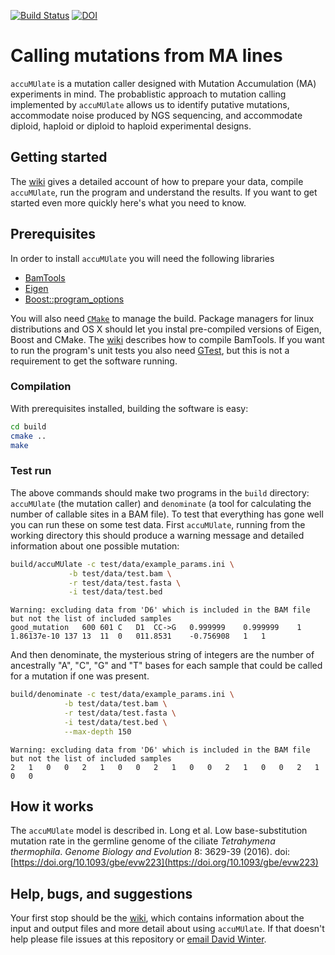[![Build Status](https://travis-ci.org/dwinter/accuMUlate.svg?branch=master)](https://travis-ci.org/dwinter/accuMUlate)
[![DOI](https://zenodo.org/badge/doi/10.5281/zenodo.19942.svg)](http://dx.doi.org/10.5281/zenodo.19942)
# Calling mutations from MA lines

`accuMUlate` is a mutation caller designed with Mutation Accumulation (MA)
experiments in mind. The probablistic approach to mutation calling implemented by 
`accuMUlate` allows us to identify putative mutations, accommodate noise produced
by NGS sequencing, and accommodate diploid, haploid or diploid to haploid
experimental designs.


## Getting started

The [wiki](https://github.com/dwinter/accuMUlate/wiki) gives a detailed account
of how to prepare your data, compile `accuMUlate`, run the program and understand the
results. If you want to get started even more quickly here's what you need to
know.

## Prerequisites 

In order to install `accuMUlate` you will need the following libraries

* [BamTools](https://github.com/pezmaster31/bamtools)
* [Eigen](http://eigen.tuxfamily.org/index.php?title=Main_Page)
* [Boost::program_options](http://www.boost.org/doc/libs/1_55_0/doc/html/program_options.html)

You will also need [`CMake`](https://cmake.org/) to manage the build. Package
managers for linux distributions and OS X should let you instal pre-compiled
versions of Eigen, Boost and CMake. The [wiki](https://github.com/dwinter/accuMUlate/wiki) 
describes how to compile BamTools. If you want to run the program's unit tests
you also need [GTest](https://github.com/google/googletest), but this is not a 
requirement to get the software running.

### Compilation

With prerequisites installed, building the software is easy:

```sh
cd build
cmake ..
make
```

### Test run

The above commands should make two programs in the `build` directory:
`accuMUlate` (the mutation caller) and `denominate` (a tool for calculating the
number of callable sites in a BAM file). To test that everything has gone well
you can run these on some test data. First `accuMUlate`, running from the
working directory this  should produce a warning message and detailed 
information about one possible mutation:


```sh
build/accuMUlate -c test/data/example_params.ini \
             -b test/data/test.bam \
             -r test/data/test.fasta \
             -i test/data/test.bed 
```

```
Warning: excluding data from 'D6' which is included in the BAM file but not the list of included samples
good_mutation	600	601	C	D1	CC->G	0.999999	0.999999	1	1.86137e-10	137	13	11	0	011.8531	-0.756908	1	1	
```

And then denominate, the mysterious string of integers are the number of
ancestrally "A", "C", "G" and "T" bases for each sample that could be called for
a mutation if one was present.

```sh
build/denominate -c test/data/example_params.ini \
            -b test/data/test.bam \
            -r test/data/test.fasta \
            -i test/data/test.bed \
            --max-depth 150
```

```
Warning: excluding data from 'D6' which is included in the BAM file but not the list of included samples
2	1	0	0	2	1	0	0	2	1	0	0	2	1	0	0	2	1	0   0	
```

## How it works

The `accuMUlate` model is described in. 
Long et al. Low base-substitution mutation rate in the germline genome of the 
ciliate *Tetrahymena thermophila*. *Genome Biology and Evolution* 8: 3629-39 
(2016). doi: [https://doi.org/10.1093/gbe/evw223](https://doi.org/10.1093/gbe/evw223)


## Help, bugs, and suggestions

Your first stop should be the [wiki](https://github.com/dwinter/accuMUlate/wiki), 
which contains information about the input and output files and more detail
about using `accuMUlate`. If that doesn't help please file issues at this
repository or [email David Winter](mailto:david.winter@gmail.com).
